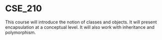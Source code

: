 # CSE_210
This course will introduce the notion of classes and objects. It will present encapsulation at a conceptual level. It will also work with inheritance and polymorphism.
